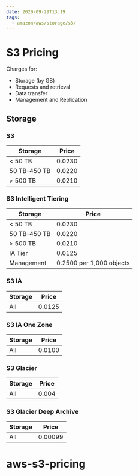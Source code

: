 ```yaml
---
date: 2020-09-29T13:19
tags:
  - amazon/aws/storage/s3/
---
```


# S3 Pricing

Charges for:
* Storage (by GB)
* Requests and retrieval
* Data transfer
* Management and Replication

## Storage
### S3

| Storage | Price |
| --- | ----------- |
| < 50 TB | 0.0230 |
| 50 TB–450 TB  | 0.0220 |
| > 500 TB | 0.0210 |

### S3 Intelligent Tiering

| Storage | Price |
| --- | ----------- |
| < 50 TB | 0.0230 |
| 50 TB–450 TB  | 0.0220 |
| > 500 TB | 0.0210 |
| IA Tier | 0.0125 |
| Management | 0.2500 per 1,000 objects |

### S3 IA

| Storage | Price |
| --- | ----------- |
| All | 0.0125 |



### S3 IA One Zone
| Storage | Price |
| --- | ----------- |
| All | 0.0100 |


### S3 Glacier
| Storage | Price |
| --- | ----------- |
| All | 0.004 |


### S3 Glacier Deep Archive
| Storage | Price |
| --- | ----------- |
| All | 0.00099 |


# aws-s3-pricing
